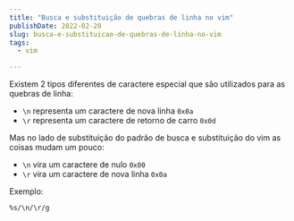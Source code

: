 ```yaml
---
title: "Busca e substituição de quebras de linha no vim"
publishDate: 2022-02-20
slug: busca-e-substituicao-de-quebras-de-linha-no-vim
tags:
  - vim

---
```


Existem 2 tipos diferentes de caractere especial que são utilizados para as quebras de linha:

- `\n` representa um caractere de nova linha `0x0a`
- `\r` representa um caractere de retorno de carro `0x0d`

Mas no lado de substituição do padrão de busca e substituição do vim as coisas mudam um pouco:

- `\n` vira um caractere de nulo `0x00`
- `\r` vira um caractere de nova linha `0x0a`

Exemplo:

```text
%s/\n/\r/g
```
